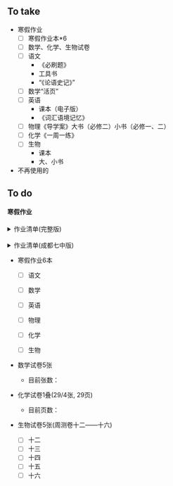 ## To take

- 寒假作业
    - [ ] 寒假作业本*6
    - [ ] 数学、化学、生物试卷
    - [ ] 语文
        - 《必刷题》
        - 工具书
        - “《论语史记》”
    - [ ] 数学“活页”
    - [ ] 英语
        - 课本（电子版）
        - 《词汇语境记忆》
    - [ ] 物理《导学案》大书（必修二）小书（必修一、二）
    - [ ] 化学《一周一练》
    - [ ] 生物
        - 课本
        - 大、小书

- 不再使用的


## To do

#### 寒假作业

<details>
<summary>作业清单(完整版)</summary>

调整版语文寒假作业:

<details>
<summary>语文作业(原始版本)</summary>

语文：

语文作业是拿必刷题和论语史记那本书记得答案带上，具体写那些题稍后再说。还有带上语文课本，因为后续还有一点篇目，后面的课我会把七中视频发到群里

1.各班把语文必修一拿回去，没上过的课尽量通过升学e网通去学习，下学期一开学说不定就要考到这个内容。也要利用升学e网通学习自己其他薄弱的知识点。

2.《乡土中国》概念摘抄、思维导图和阅读心得体会如果还没做完拿回家继续完成，开学的时候统一交上来。记得把《乡土中国阅读指导》那张带回去。

3.下学期的整本阅读是《红楼梦》，所以假期同学们需要自行购买《红楼梦》原著开始阅读。可以通过观看87版《红楼梦》电视来消除陌生感。

4.每个同学需要带【寒假作业】回去写，开学时候统一交到新班的新语文老师处。

5.直录播班的同学需要带《<论语><史记>阅读》和《先秦诸子散文》这两本书回去阅读和写作业

</details>

1.【读几本书】整本书阅读《乡土中国》《红楼梦》</br>
2.【写几个字】坚持每日读书的好习惯，做好摘抄(针对作文有用的或者喜欢的)，练好字(用格子本练)。可参考推荐书目：</br>
《美学散步》宗白华</br>
《美的历程》李泽厚</br>
《精神明亮的人》《古典之殇》王开岭</br>
《南渡北归》岳南</br>
《大江大河》阿耐</br>
《历史的脸谱》《文化苦旅》《山居笔记》余秋雨</br>
《我与地坛》《我的遥远的清平湾》史铁生</br>
《把栏杆拍遍》梁衡</br>
《读史的智慧》姚大力</br>
《迟子建散文集》迟子建</br>
3.【做一点题】</br>
《论语史记》学习目标为见多识广积累文言字词。从史记部分写即可。每天翻译一篇文言文，并完成后面翻译类题，不要抄答案应付，写完自行订正。注意强化文言字词“猜”的方法(不记得的话从笔记本摘抄到这本书的封面)。</br>
《高中必刷题语文必修上册》知识积累——这是本小册子，拿回去当晨读本</br>
年级上统一发的语文寒假练习题，学习目标多练多思，见多不怪，做过的以后都能对。

数学：

1.584－－591班写导学精炼、592－－602班写自主测评（完成到诱导公式）</br>
2.活页练（完成到诱导公式）</br>
3.带课本回去自行复习与预习（课本上相对应课后练习题要完成）</br>
4.相对应寒假作业及试卷等1月2号放到班级自行领取</br>
~~注意：明天带导学精炼及课前PPT，自主测评，活页练，课本回家~~</br>
~~注意：1月2号再来领寒假作业。~~

英语：

英语带词汇书回去。还有完成那本寒假作业。

物理：

必修一的导学案大小书</br>
闯关训练（选做）</br>
《寒假作业》

更新化学寒假作业：

1.假期综合练习一至四套；</br>
2.完成《完美假期》；</br>
3.课本：写课后习题（李老师反复强调）；</br>
4.课件：复习知识点和化学方程式（约150个化学方程式你都会写了吗？）；</br>
5.《一周一练》：后面的综合试卷可当做期末考试模拟题。

生物：

《周测卷》十二  到  十六</br>
《寒假作业》

历史：

1.完成《一线课堂》配套测试试卷未完成部分（12套），开学后以新班集体为单位检查。</br>
2.在家看老师发后面的课程的课件，并做练习。</br>
3.选看一部有教肯意义的书或影视剧，如《觉醒年代》、《大国工匠》、《历史转折中的邓小平》、《大国崛起》。</br>
写一篇500字观后感</br>
此作业已选历史科目同学必须完成，未选历史科目同学对历史感兴趣可选择完成。

政治：

《寒假作业》

地理：

《寒假作业》

</details>

</br>

<details>
<summary>作业清单(成都七中版)</summary>

（1月6日更新）关于成都七中2022-2023学年上期高一高二寒假作业清单的通知</br>
更新时间：2023-01-06 16:39有效截止时间：2023-01-05 23:59</br>
高一</br>

语文：

1.【读几本书】整本书阅读《乡土中国》《红楼梦》</br>
2.【写几个字】坚持每日读书的好习惯，做好摘抄，练好字。可参考推荐书目：</br>
《美学散步》宗白华</br>
《美的历程》李泽厚</br>
《精神明亮的人》《古典之殇》王开岭</br>
《南渡北归》岳南</br>
《大江大河》阿耐</br>
《历史的脸谱》《文化苦旅》《山居笔记》余秋雨</br>
《我与地坛》《我的遥远的清平湾》史铁生</br>
《把栏杆拍遍》梁衡</br>
《读史的智慧》姚大力</br>
《迟子建散文集》迟子建</br>
3.【做一点题】《高中文言文阅读》练习题，《高中必刷题语文必修上册》知识积累

数学：

1.完成寒假作业本《必刷题》</br>
2.复习清单: 考试范围的相关内容</br>

英语：

1.认真阅读并完成Teens英语报寒假特刊上的练习：</br>
（1）报纸上的“学习加油站”板块 （题型专题指导+寒假模拟综合测试）</br>
（2）报纸上的“悦读大赛”</br>
（3）根据个人情况积累摘抄到笔记本</br>
2.《3500词汇语境记忆》按照平时要求，做到Passage 30</br>
3.自选一本英文原著阅读，并制作一份书评手抄报</br>
内容包括：读物内容简介+个人评价

物理：

1.完成《赢在假期高一物理》</br>
2.《闯关训练高中物理必修1》剩余部分</br>
3.《闯关训练高中物理必修2》第一章抛体运动A.B.C卷</br>

化学：

1.完成《完美假期高一化学》</br>
2.【作业资料】25届高一化学1月6日作业资料及答案——假期综合练习题一至四（已上传）

生物：

1.完成《假期金练高一生物学》</br>
2.《墨池学堂一课一练高中生物必修一》剩下的题；</br>
3.【作业资料】25届高一生物1月5日作业资料及答案——期末复习题（已上传）

政治：

1.调研考试复习</br>
2.【作业资料】25届高一政治1月5日作业资料及答案——必修1+必修2小练习三.四（已上传）</br>
3.《教材精析精练高中一年级必修1》+《墨池课堂思想政治必修2》活页试卷</br>
复习指导：</br>
（1）通读教材，熟悉主干知识；</br>
（2）易错易混全覆盖，难点突破

历史：

1.复习中外历史纲要上册，参照知识清单梳理各单元要点，重点知识须理解性记忆；</br>
2.完成《教材解读与检测高中一年级必修（上）》各单元填空题和选择题；</br>
3.采访家中一位60岁以上的老人，了解其见证了哪些现代中国的发展变化。

地理：

1.结合教材、智慧课堂，合理规划，进行地理必修第一册的复习；</br>
2.完成《智慧课堂高中地理必修一》活页检测试题中的期末检测+半期检测</br>
3.观看央视《航拍中国 第三季》、BBC《地球脉动 第二季》等纪录片，阅读《中国国家地理》等杂志，拓展地理视野。</br>
复习指导：运用复习清单，回归阅读教材，完成必修一拉通复习，侧重对主干核心的理解性记忆。

</details>

- 寒假作业6本
    - [ ] 语文
    - [ ] 数学
    - [ ] 英语
    - [ ] 物理
    - [ ] 化学
    - [ ] 生物


- 数学试卷5张
    - 目前张数：

- 化学试卷1叠(29/4张, 29页)
    - 目前页数：

- 生物试卷5张(周测卷十二——十六)
    - [ ] 十二
    - [ ] 十三
    - [ ] 十四
    - [ ] 十五
    - [ ] 十六